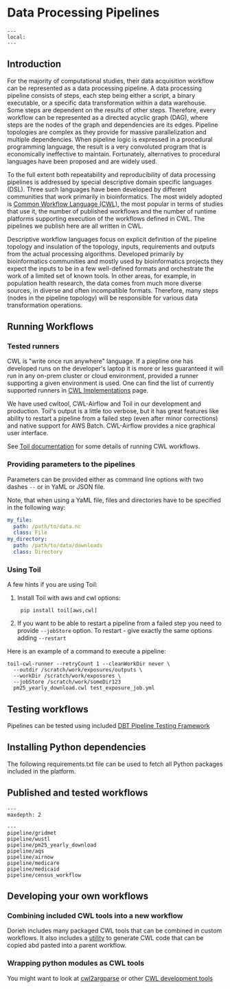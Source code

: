 # Data Processing Pipelines

```{contents}
---
local:
---
```

## Introduction

For the majority of computational studies, their data acquisition workflow can
be represented as a data processing pipeline. A data processing pipeline
consists of steps, each step being either a script, a binary executable, or a
specific data transformation within a data warehouse. Some steps are dependent
on the results of other steps. Therefore, every workflow can be represented as a
directed acyclic graph (DAG), where steps are the nodes of the graph and
dependencies are its edges. Pipeline topologies are complex as they provide for
massive parallelization and multiple dependencies. When pipeline logic is
expressed in a procedural programming language, the result is a very convoluted
program that is economically ineffective to maintain. Fortunately, alternatives
to procedural languages have been proposed and are widely used.

To the full extent both repeatability and reproducibility of data processing
pipelines is addressed by special descriptive domain specific languages (DSL).
Three such languages have been developed by different communities that work
primarily in bioinformatics. The most widely adopted is 
[Common Workflow Language (CWL)](https://www.commonwl.org/), 
the most popular in terms of studies that use it, the number of
published workflows and the number of runtime platforms supporting execution of
the workflows defined in CWL. The pipelines we publish here are all written
in CWL.

Descriptive workflow languages focus on explicit definition of the pipeline
topology and insulation of the topology, inputs, requirements and outputs from
the actual processing algorithms. Developed primarily by bioinformatics
communities and mostly used by bioinformatics projects they expect the inputs to
be in a few well-defined formats and orchestrate the work of a limited set of
known tools. In other areas, for example, in population health research, the
data comes from much more diverse sources, in diverse and often incompatible
formats. Therefore, many steps (nodes in the pipeline topology) will be
responsible for various data transformation operations. 


## Running Workflows
                   
### Tested runners

CWL is "write once run anywhere" language. If a piepline one has developed
runs on the developer's laptop it is more or less guaranteed it will run
in any on-prem cluster or cloud environment, provided a runner supporting
a given environment is used. One can find the list of currently 
supported runners in 
[CWL Implementations](https://www.commonwl.org/implementations/) page.

We have used cwltool, CWL-Airflow and Toil in our development
and production. Toil's output is a little too verbose, but it has
great features like ability to restart a pipeline from a failed
step (even after minor corrections) and native support for AWS Batch.
CWL-Airflow provides a nice graphical user interface.

See [Toil documentation](https://toil.readthedocs.io/en/latest/) 
for some details of running CWL workflows.
                                               
### Providing parameters to the pipelines

Parameters can be provided either as command line options
with two dashes `--` or in YaML or JSON file.

Note, that when using a YaML file, files and directories 
have to be specified in the following way:

```yaml
my_file:
  path: /path/to/data.nc
  class: File
my_directory:
  path: /path/to/data/downloads
  class: Directory

```

### Using Toil

A few hints if you are using Toil:

1. Install Toil with aws and cwl options:

        pip install toil[aws,cwl]
2. If you want to be able to restart a pipeline from a failed step you need to 
    provide `--jobStore` option. To restart - give exactly the same options
    adding `--restart` 

Here is an example of a command to execute a pipeline:

```shell
toil-cwl-runner --retryCount 1 --cleanWorkDir never \ 
  --outdir /scratch/work/exposures/outputs \ 
  --workDir /scratch/work/exposures \
  --jobStore /scratch/work/someDir123
  pm25_yearly_download.cwl test_exposure_job.yml 
```
                                                                                
## Testing workflows

Pipelines can be tested using included 
[DBT Pipeline Testing Framework](DBT)

## Installing Python dependencies
                                 
The following requirements.txt file can be used to fetch all 
Python packages included in the platform. 




## Published and tested workflows

```{toctree}
---
maxdepth: 2

---
pipeline/gridmet
pipeline/wustl
pipeline/pm25_yearly_download
pipeline/aqs
pipeline/airnow
pipeline/medicare
pipeline/medicaid
pipeline/census_workflow
```

## Developing your own workflows

### Combining included CWL tools into a new workflow

Dorieh includes many packaged CWL tools that can be combined in custom workflows. 
It also includes a [utility](members/cwl_collect_outputs) 
to generate CWL code that can be copied abd pasted into a parent
workflow.

### Wrapping python modules as CWL tools

You might want to look at [cwl2argparse](https://github.com/hexylena/argparse2tool#cwl-specific-functionality)
or other [CWL development tools](https://www.commonwl.org/tools/)


